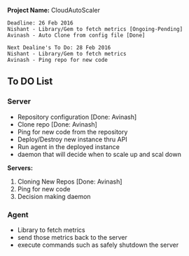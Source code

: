 **Project Name:** CloudAutoScaler



```
Deadline: 26 Feb 2016
Nishant - Library/Gem to fetch metrics [Ongoing-Pending]
Avinash - Auto Clone from config file [Done]
````

```
Next Dealine's To Do: 28 Feb 2016
Nishant - Library/Gem to fetch metrics 
Avinash - Ping repo for new code
```


## To DO List
### Server
- Repository configuration [Done: Avinash]
- Clone repo [Done: Avinash]
- Ping for new code from the repository
- Deploy/Destroy new instance thru API
- Run agent in the deployed instance
- daemon that will decide when to scale up and scal down

**Servers:**
1. Cloning New Repos [Done: Avinash]
2. Ping for new code
3. Decision making daemon

### Agent
- Library to fetch metrics
- send those metrics back to the server
- execute commands such as safely shutdown the server
